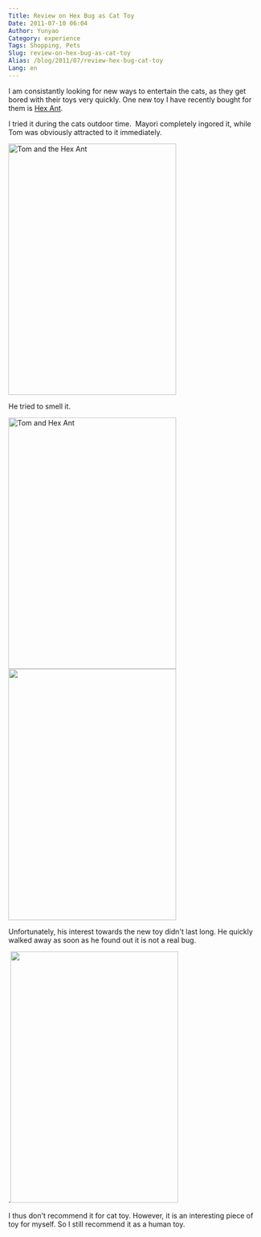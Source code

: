 ```yaml
---
Title: Review on Hex Bug as Cat Toy
Date: 2011-07-10 06:04
Author: Yunyao
Category: experience
Tags: Shopping, Pets
Slug: review-on-hex-bug-as-cat-toy
Alias: /blog/2011/07/review-hex-bug-cat-toy
Lang: en
---
```


I am consistantly looking for new ways to entertain the cats, as they get bored with their toys very quickly. One new toy I have recently bought for them is [Hex Ant](https://www.amazon.com/HEXBUG-Fire-Ant-Colors-vary/dp/B00TV0S746).

I tried it during the cats outdoor time.  Mayori completely ingored it, while Tom was obviously attracted to it immediately.

<img src="https://farm7.static.flickr.com/6138/5921007030_f5acbaee28.jpg" width="334" height="500" alt="Tom and the Hex Ant" />

He tried to smell it.

<img src="https://farm7.static.flickr.com/6029/5920442353_00a3a63958.jpg" width="334" height="500" alt="Tom and Hex Ant" /><img src="https://farm7.static.flickr.com/6138/5920441967_a6cd68e649.jpg" width="334" height="500" />

Unfortunately, his interest towards the new toy didn't last long. He quickly walked away as soon as he found out it is not a real bug.

.<img src="https://farm7.static.flickr.com/6020/5921004268_34c07d379d.jpg" width="334" height="500" />

I thus don't recommend it for cat toy. However, it is an interesting piece of toy for myself. So I still recommend it as a human toy.  
